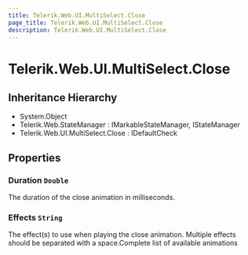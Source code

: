```yaml
---
title: Telerik.Web.UI.MultiSelect.Close
page_title: Telerik.Web.UI.MultiSelect.Close
description: Telerik.Web.UI.MultiSelect.Close
---
```


# Telerik.Web.UI.MultiSelect.Close

## Inheritance Hierarchy

* System.Object
* Telerik.Web.StateManager : IMarkableStateManager, IStateManager
* Telerik.Web.UI.MultiSelect.Close : IDefaultCheck

## Properties

###  Duration `Double`

The duration of the close animation in milliseconds.

###  Effects `String`

The effect(s) to use when playing the close animation. Multiple effects should be separated with a space.Complete list of available animations

